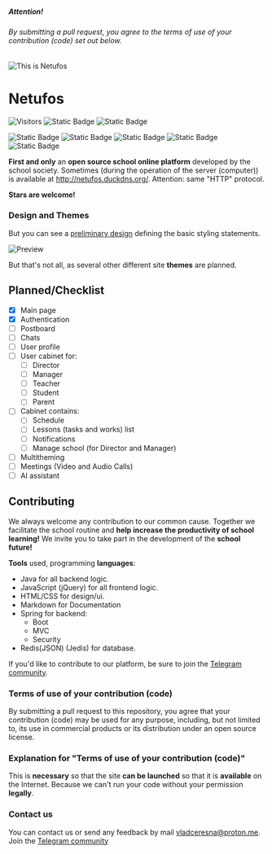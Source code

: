 ##### Attention!
###### By submitting a pull request, you agree to the terms of use of your contribution (code) set out below.

![This is Netufos](https://github.com/vladceresna/netufos/blob/main/.github/my_media/Frame%201netufos-banner.png?raw=true)

# Netufos
![Visitors](https://api.visitorbadge.io/api/visitors?path=https%3A%2F%2Fgithub.com%2Fvladceresna%2Fnetufos&countColor=%23263759&style=flat)
![Static Badge](https://img.shields.io/badge/PRs-welcome-teal)
![Static Badge](https://img.shields.io/github/stars/Peopl3s?label=Respects&style=social)

![Static Badge](https://img.shields.io/badge/lastVersion-0.1-black)
![Static Badge](https://img.shields.io/badge/under--developed-white)
![Static Badge](https://img.shields.io/badge/License-GNU%20GPL-blue)
![Static Badge](https://img.shields.io/badge/jedis-spring_boot-green)
![Static Badge](https://img.shields.io/badge/java-8-orange)


**First and only** an **open source school online platform** developed by the school society. Sometimes (during the operation of the server (computer)) is available at http://netufos.duckdns.org/. Attention: same "HTTP" protocol.

**Stars are welcome!**

### Design and Themes
But you can see a [preliminary design](https://www.figma.com/file/sxK69I10e0Tnh0DnIKTsXM/Netufos?type=design&node-id=5%3A2&mode=design&t=tNkkMdT9ECvex9g1-1/) defining the basic styling statements.

![Preview](https://github.com/vladceresna/netufos/blob/main/.github/my_media/Page%201%20-%20Netufos%20-%20Figma%202023-08-12%2016-36-39_Trim.gif)

But that's not all, as several other different site **themes** are planned.

## Planned/Checklist
- [x] Main page
- [x] Authentication
- [ ] Postboard
- [ ] Chats
- [ ] User profile
- [ ] User cabinet for:
    - [ ] Director 
    - [ ] Manager
    - [ ] Teacher
    - [ ] Student
    - [ ] Parent
- [ ] Cabinet contains:
    - [ ] Schedule
    - [ ] Lessons (tasks and works) list
    - [ ] Notifications
    - [ ] Manage school (for Director and Manager)
- [ ] Multitheming
- [ ] Meetings (Video and Audio Calls)
- [ ] AI assistant

## Contributing
We always welcome any contribution to our common cause. Together we facilitate the school routine and **help increase the productivity of school learning!** We invite you to take part in the development of the **school future!**

**Tools** used, programming **languages**:
- Java for all backend logic.
- JavaScript (jQuery) for all frontend logic.
- HTML/CSS for design/ui.
- Markdown for Documentation
- Spring for backend:
    - Boot
    - MVC
    - Security
- Redis(JSON) (Jedis) for database.

If you'd like to contribute to our platform, be sure to join the [Telegram community](https://t.me/netufos/).

### Terms of use of your contribution (code)
By submitting a pull request to this repository, you agree that your contribution (code) may be used for any purpose, including, but not limited to, its use in commercial products or its distribution under an open source license.

### Explanation for "Terms of use of your contribution (code)"
This is **necessary** so that the site **can be launched** so that it is **available** on the Internet. Because we can't run your code without your permission **legally**.

### Contact us
You can contact us or send any feedback by mail vladceresna@proton.me.
Join the [Telegram community](https://t.me/netufos/)
